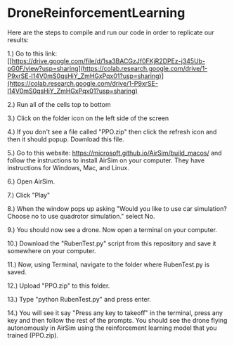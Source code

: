 # DroneReinforcementLearning

Here are the steps to compile and run our code in order to replicate our results:

1.) Go to this link: [[https://drive.google.com/file/d/1sa3BACGzJf0FKjR2DPEz-j345Ub-pG0F/view?usp=sharing](https://colab.research.google.com/drive/1-P9xrSE-l14V0mS0qsHiY_ZmHGxPqx01?usp=sharing)](https://colab.research.google.com/drive/1-P9xrSE-l14V0mS0qsHiY_ZmHGxPqx01?usp=sharing)

2.) Run all of the cells top to bottom

3.) Click on the folder icon on the left side of the screen 

4.) If you don't see a file called "PPO.zip" then click the refresh icon and then it should popup. Download this file.

5.) Go to this website: https://microsoft.github.io/AirSim/build_macos/ and follow the instructions to install AirSim on your computer. They have instructions for Windows, Mac, and Linux.

6.) Open AirSim.

7.) Click "Play"

8.) When the window pops up asking "Would you like to use car simulation? Choose no to use quadrotor simulation." select No.

9.) You should now see a drone. Now open a terminal on your computer.

10.) Download the "RubenTest.py" script from this repository and save it somewhere on your computer.

11.) Now, using Terminal, navigate to the folder where RubenTest.py is saved.

12.) Upload "PPO.zip" to this folder.

13.) Type "python RubenTest.py" and press enter.

14.) You will see it say "Press any key to takeoff" in the terminal, press any key and then follow the rest of the prompts. You should see the drone flying autonomously in AirSim using the reinforcement learning model that you trained (PPO.zip).
